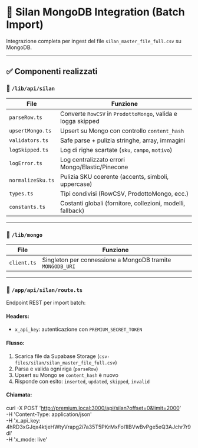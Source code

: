 # 🧱 Silan MongoDB Integration (Batch Import)

Integrazione completa per ingest del file `silan_master_file_full.csv` su MongoDB.

---

## ✅ Componenti realizzati

### 📁 `/lib/api/silan`
| File | Funzione |
|------|----------|
| `parseRow.ts` | Converte `RowCSV` in `ProdottoMongo`, valida e logga skipped |
| `upsertMongo.ts` | Upsert su Mongo con controllo `content_hash` |
| `validators.ts` | Safe parse + pulizia stringhe, array, immagini |
| `logSkipped.ts` | Log di righe scartate (`sku`, `campo`, `motivo`) |
| `logError.ts` | Log centralizzato errori Mongo/Elastic/Pinecone |
| `normalizeSku.ts` | Pulizia SKU coerente (accents, simboli, uppercase) |
| `types.ts` | Tipi condivisi (RowCSV, ProdottoMongo, ecc.) |
| `constants.ts` | Costanti globali (fornitore, collezioni, modelli, fallback) |

---

### 📁 `/lib/mongo`
| File | Funzione |
|------|----------|
| `client.ts` | Singleton per connessione a MongoDB tramite `MONGODB_URI` |

---

### 📁 `/app/api/silan/route.ts`
Endpoint REST per import batch:


#### Headers:
- `x_api_key`: autenticazione con `PREMIUM_SECRET_TOKEN`

#### Flusso:
1. Scarica file da Supabase Storage (`csv-files/silan/silan_master_file_full.csv`)
2. Parsa e valida ogni riga (`parseRow`)
3. Upsert su Mongo se `content_hash` è nuovo
4. Risponde con esito: `inserted`, `updated`, `skipped`, `invalid`

#### Chiamata:
curl -X POST 'http://premium.local:3000/api/silan?offset=0&limit=2000' \
  -H 'Content-Type: application/json' \
  -H 'x_api_key: 4hRD3xGJqx4ktjeHWtyVrapg2i7a35T5PKrMxFoI1IBVwBvPge5eQ3AJchr7r9dl' \
  -H 'x_mode: live'

